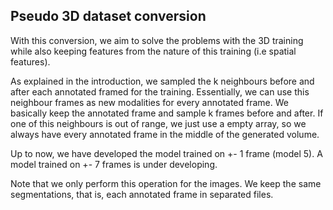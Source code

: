 ## Pseudo 3D dataset conversion

With this conversion, we aim to solve the problems with the 3D training while also keeping features from the nature of this training (i.e spatial features). 

As explained in the introduction, we sampled the k neighbours before and after each annotated framed for the training. Essentially, we can use this neighbour frames as new modalities for every annotated frame. We basically keep the annotated frame and sample k frames before and after. If one of this neighbours is out of range, we just use a empty array, so we always have every annotated frame in the middle of the generated volume.

Up to now, we have developed the model trained on +- 1 frame (model 5). A model trained on +- 7 frames is under developing.

Note that we only perform this operation for the images. We keep the same segmentations, that is, each annotated frame in separated files. 
